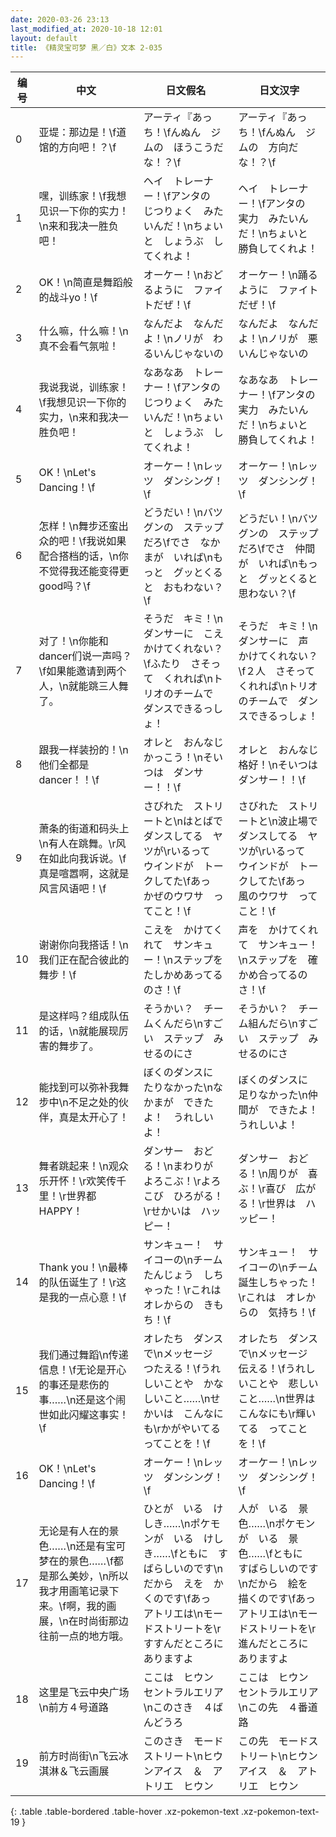 ```yaml
---
date: 2020-03-26 23:13
last_modified_at: 2020-10-18 12:01
layout: default
title: 《精灵宝可梦 黑／白》文本 2-035
---
```

| 编号 | 中文 | 日文假名 | 日文汉字 |
| ---- | ---- | ---- | --- |
| 0 | 亚堤：那边是！\f道馆的方向吧！？\f | アーティ『あっち！\fんぬん　ジムの　ほうこうだな！？\f | アーティ『あっち！\fんぬん　ジムの　方向だな！？\f |
| 1 | 嘿，训练家！\f我想见识一下你的实力！\n来和我决一胜负吧！ | ヘイ　トレーナー！\fアンタの　じつりょく　みたいんだ！\nちょいと　しょうぶ　してくれよ！ | ヘイ　トレーナー！\fアンタの　実力　みたいんだ！\nちょいと　勝負してくれよ！ |
| 2 | OK！\n简直是舞蹈般的战斗yo！\f | オーケー！\nおどるように　ファイトだぜ！\f | オーケー！\n踊るように　ファイトだぜ！\f |
| 3 | 什么嘛，什么嘛！\n真不会看气氛啦！ | なんだよ　なんだよ！\nノリが　わるいんじゃないの | なんだよ　なんだよ！\nノリが　悪いんじゃないの |
| 4 | 我说我说，训练家！\f我想见识一下你的实力，\n来和我决一胜负吧！ | なあなあ　トレーナー！\fアンタの　じつりょく　みたいんだ！\nちょいと　しょうぶ　してくれよ！ | なあなあ　トレーナー！\fアンタの　実力　みたいんだ！\nちょいと　勝負してくれよ！ |
| 5 | OK！\nLet's Dancing！\f | オーケー！\nレッツ　ダンシング！\f | オーケー！\nレッツ　ダンシング！\f |
| 6 | 怎样！\n舞步还蛮出众的吧！\f我说如果配合搭档的话，\n你不觉得我还能变得更good吗？\f | どうだい！\nバツグンの　ステップだろ\fでさ　なかまが　いれば\nもっと　グッとくると　おもわない？\f | どうだい！\nバツグンの　ステップだろ\fでさ　仲間が　いれば\nもっと　グッとくると　思わない？\f |
| 7 | 对了！\n你能和dancer们说一声吗？\f如果能邀请到两个人，\n就能跳三人舞了。 | そうだ　キミ！\nダンサーに　こえ　かけてくれない？\fふたり　さそって　くれれば\nトリオのチームで　ダンスできるっしょ！ | そうだ　キミ！\nダンサーに　声　かけてくれない？\f２人　さそって　くれれば\nトリオのチームで　ダンスできるっしょ！ |
| 8 | 跟我一样装扮的！\n他们全都是dancer！！\f | オレと　おんなじ　かっこう！\nそいつは　ダンサー！！\f | オレと　おんなじ　格好！\nそいつは　ダンサー！！\f |
| 9 | 萧条的街道和码头上\n有人在跳舞。\r风在如此向我诉说。\f真是喧嚣啊，这就是风言风语吧！\f | さびれた　ストリートと\nはとばで　ダンスしてる　ヤツが\rいるって　ウインドが　トークしてた\fあっ　かぜのウワサ　ってこと！\f | さびれた　ストリートと\n波止場で　ダンスしてる　ヤツが\rいるって　ウインドが　トークしてた\fあっ　風のウワサ　ってこと！\f |
| 10 | 谢谢你向我搭话！\n我们正在配合彼此的舞步！\f | こえを　かけてくれて　サンキュー！\nステップを　たしかめあってるのさ！\f | 声を　かけてくれて　サンキュー！\nステップを　確かめ合ってるのさ！\f |
| 11 | 是这样吗？组成队伍的话，\n就能展现厉害的舞步了。 | そうかい？　チームくんだら\nすごい　ステップ　みせるのにさ | そうかい？　チーム組んだら\nすごい　ステップ　みせるのにさ |
| 12 | 能找到可以弥补我舞步中\n不足之处的伙伴，真是太开心了！ | ぼくのダンスに　たりなかった\nなかまが　できたよ！　うれしいよ！ | ぼくのダンスに　足りなかった\n仲間が　できたよ！　うれしいよ！ |
| 13 | 舞者跳起来！\n观众乐开怀！\r欢笑传千里！\r世界都HAPPY！ | ダンサー　おどる！\nまわりが　よろこぶ！\rよろこび　ひろがる！\rせかいは　ハッピー！ | ダンサー　おどる！\n周りが　喜ぶ！\r喜び　広がる！\r世界は　ハッピー！ |
| 14 | Thank you！\n最棒的队伍诞生了！\r这是我的一点心意！\f | サンキュー！　サイコーの\nチーム　たんじょう　しちゃった！\rこれは　オレからの　きもち！\f | サンキュー！　サイコーの\nチーム　誕生しちゃった！\rこれは　オレからの　気持ち！\f |
| 15 | 我们通过舞蹈\n传递信息！\f无论是开心的事还是悲伤的事……\n还是这个闹世如此闪耀这事实！\f | オレたち　ダンスで\nメッセージ　つたえる！\fうれしいことや　かなしいこと……\nせかいは　こんなにも\rかがやいてる　ってことを！\f | オレたち　ダンスで\nメッセージ　伝える！\fうれしいことや　悲しいこと……\n世界は　こんなにも\r輝いてる　ってことを！\f |
| 16 | OK！\nLet's Dancing！\f | オーケー！\nレッツ　ダンシング！\f | オーケー！\nレッツ　ダンシング！\f |
| 17 | 无论是有人在的景色……\n还是有宝可梦在的景色……\f都是那么美妙，\n所以我才用画笔记录下来。\f啊，我的画展，\n在时尚街那边往前一点的地方哦。 | ひとが　いる　けしき……\nポケモンが　いる　けしき……\fともに　すばらしいのです\nだから　えを　かくのです\fあっ　アトリエは\nモードストリートを\rすすんだところに　ありますよ | 人が　いる　景色……\nポケモンが　いる　景色……\fともに　すばらしいのです\nだから　絵を　描くのです\fあっ　アトリエは\nモードストリートを\r進んだところに　ありますよ |
| 18 | 这里是飞云中央广场\n前方４号道路 | ここは　ヒウン　セントラルエリア\nこのさき　４ばんどうろ | ここは　ヒウン　セントラルエリア\nこの先　４番道路 |
| 19 | 前方时尚街\n飞云冰淇淋＆飞云画展 | このさき　モードストリート\nヒウンアイス　＆　アトリエ　ヒウン | この先　モードストリート\nヒウンアイス　＆　アトリエ　ヒウン |
{: .table .table-bordered .table-hover .xz-pokemon-text .xz-pokemon-text-19 }